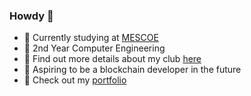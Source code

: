 ### Howdy 👋

- 🔭 Currently studying at [MESCOE](https://mescoe.mespune.org/)
- 🌱 2nd Year Computer Engineering
- 👯 Find out more details about my club [here](https://github.com/Cult-C0de)
- 🤔 Aspiring to be a blockchain developer in the future
- 🧾 Check out my [portfolio](https://tanmaymachkar.github.io/resume-profile/)
